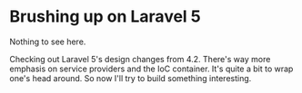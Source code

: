 # Brushing up on Laravel 5

Nothing to see here.

Checking out Laravel 5's design changes from 4.2. There's way more emphasis on service providers and the IoC container.  It's quite a bit to wrap one's head around. So now I'll try to build something interesting.